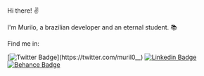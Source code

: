 Hi there! ✌

I'm Murilo, a brazilian developer and an eternal student. 📚

Find me in:

[![Twitter Badge](https://img.shields.io/badge/-Twitter-5c3ec9?style=flat-square&labelColor=50FA7B&logo=twitter&logoColor=191622&link=https://twitter.com/muril0__)](https://twitter.com/muril0__)
[![Linkedin Badge](https://img.shields.io/badge/-LinkedIn-5c3ec9?style=flat-square&labelColor=50FA7B&logo=Linkedin&logoColor=191622&link=https://www.linkedin.com/in/murilo-o)](https://www.linkedin.com/in/murilo-o)
[![Behance Badge](https://img.shields.io/badge/-Behance-5c3ec9?style=flat-square&labelColor=50FA7B&logo=Behance&logoColor=191622&link=https://www.behance.net/murilo-o)](https://www.behance.net/murilo-o)
